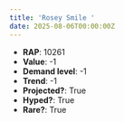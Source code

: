 ```yaml
---
title: 'Rosey Smile '
date: 2025-08-06T00:00:00Z
---
```

- **RAP**: 10261
- **Value**: -1
- **Demand level**: -1
- **Trend**: -1
- **Projected?**: True
- **Hyped?**: True
- **Rare?**: True

